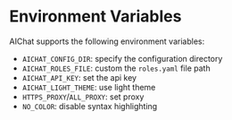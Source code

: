 # Environment Variables

AIChat supports the following environment variables:

- `AICHAT_CONFIG_DIR`: specify the configuration directory
- `AICHAT_ROLES_FILE`: custom the `roles.yaml` file path
- `AICHAT_API_KEY`: set the api key
- `AICHAT_LIGHT_THEME`: use light theme
- `HTTPS_PROXY`/`ALL_PROXY`: set proxy
- `NO_COLOR`: disable syntax highlighting